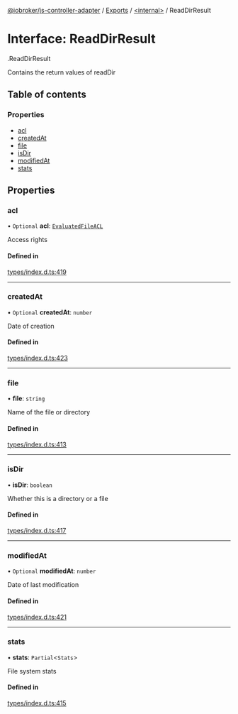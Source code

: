 [@iobroker/js-controller-adapter](../README.md) / [Exports](../modules.md) / [<internal\>](../modules/internal_.md) / ReadDirResult

# Interface: ReadDirResult

[<internal>](../modules/internal_.md).ReadDirResult

Contains the return values of readDir

## Table of contents

### Properties

- [acl](internal_.ReadDirResult.md#acl)
- [createdAt](internal_.ReadDirResult.md#createdat)
- [file](internal_.ReadDirResult.md#file)
- [isDir](internal_.ReadDirResult.md#isdir)
- [modifiedAt](internal_.ReadDirResult.md#modifiedat)
- [stats](internal_.ReadDirResult.md#stats)

## Properties

### acl

• `Optional` **acl**: [`EvaluatedFileACL`](internal_.EvaluatedFileACL.md)

Access rights

#### Defined in

[types/index.d.ts:419](https://github.com/ioBroker/ioBroker.js-controller/blob/57263052/packages/types/index.d.ts#L419)

___

### createdAt

• `Optional` **createdAt**: `number`

Date of creation

#### Defined in

[types/index.d.ts:423](https://github.com/ioBroker/ioBroker.js-controller/blob/57263052/packages/types/index.d.ts#L423)

___

### file

• **file**: `string`

Name of the file or directory

#### Defined in

[types/index.d.ts:413](https://github.com/ioBroker/ioBroker.js-controller/blob/57263052/packages/types/index.d.ts#L413)

___

### isDir

• **isDir**: `boolean`

Whether this is a directory or a file

#### Defined in

[types/index.d.ts:417](https://github.com/ioBroker/ioBroker.js-controller/blob/57263052/packages/types/index.d.ts#L417)

___

### modifiedAt

• `Optional` **modifiedAt**: `number`

Date of last modification

#### Defined in

[types/index.d.ts:421](https://github.com/ioBroker/ioBroker.js-controller/blob/57263052/packages/types/index.d.ts#L421)

___

### stats

• **stats**: `Partial`<`Stats`\>

File system stats

#### Defined in

[types/index.d.ts:415](https://github.com/ioBroker/ioBroker.js-controller/blob/57263052/packages/types/index.d.ts#L415)
